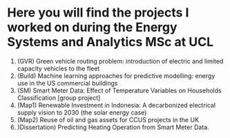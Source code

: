 # Here you will find the projects I worked on during the Energy Systems and Analytics MSc at UCL

1. (GVR) Green vehicle routing problem: introduction of electric and limited capacity vehicles to the fleet
2. (Build) Machine learning approaches for predictive modelling: energy use in the US commercial buildings
3. (SM) Smart Meter Data: Effect of Temperature Variables on Households Classification [group project]
4. (Map1) Renewable Investment in Indonesia: A decarbonized electrical supply vision to 2030 (the solar energy case)
5. (Map2) Reuse of oil and gas assets for CCUS projects in the UK
6. )Dissertation) Predicting Heating Operation from Smart Meter Data.

